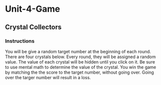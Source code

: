 # Unit-4-Game

## Crystal Collectors

### Instructions
You will be give a random target number at the beginning of each round.
There are four crystals below. Every round, they will be assigned a random value.
The value of each crystal will be hidden until you click on it. Be sure to use mental math to determine the value of the crystal.
You win the game by matching the the score to the target number, without going over. Going over the targer number will result in a loss.




